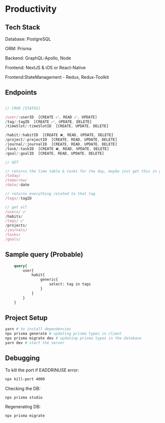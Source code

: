 # Productivity

## Tech Stack

Database: PostgreSQL

ORM: Prisma

Backend: GraphQL-Apollo, Node

Frontend: NextJS & iOS or React-Native

Frontend:StateManagement - Redux, Redux-Toolkit

## Endpoints

```js

// CRUD [STATUS]

/user/:userID  [CREATE ✅, READ ✅, UPDATE]
/tag/:tagID  [CREATE ✅, UPDATE, DELETE]
/timeSlot/:timeSlotID  [CREATE, UPDATE, DELETE]

/habit/:habitID  [CREATE ❌, READ, UPDATE, DELETE]
/project/:projectID  [CREATE, READ, UPDATE, DELETE]
/journal/:journalID  [CREATE, READ, UPDATE, DELETE]
/task/:taskID  [CREATE ❌, READ, UPDATE, DELETE]
/goal/:goalID  [CREATE, READ, UPDATE, DELETE]

// GET

// returns the time table & tasks for the day, maybe just get this in get User request
/today/
/tomorrow/
/date/:date

// returns everything related to that tag
/tags/:tagID

// get all
/users/ ✅
/habits/
/tags/ ✅
/projects/
/journals/
/tasks/
/goals/

```

## Sample query (Probable)

```graphql
    query{
        user{
            habit{
                generic{
                    select: tag in tags
                }
            }
        }
    }
```

## Project Setup

```bash
yarn # to install dependencies
npx prisma generate # updating prisma types in client
npx prisma migrate dev # updating prisma types in the database
yarn dev # start the server
```

## Debugging

To kill the port if EADDRINUSE error:

```bash
npx kill-port 4000
```

Checking the DB:

```bash
npx prisma studio
```

Regenerating DB:

```bash
npx prisma migrate
```

